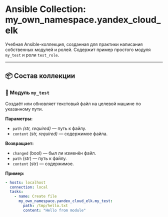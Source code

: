 # Ansible Collection: my_own_namespace.yandex_cloud_elk

Учебная Ansible-коллекция, созданная для практики написания собственных модулей и ролей.
Содержит пример простого модуля `my_test` и роли `test_role`.

---

## 📦 Состав коллекции

### 🔹 Модуль `my_test`

Создаёт или обновляет текстовый файл на целевой машине по указанному пути.

**Параметры:**

- `path` *(str, required)* — путь к файлу.
- `content` *(str, required)* — содержимое файла.

**Возвращает:**

- `changed` (bool) — был ли изменён файл.
- `path` (str) — путь к файлу.
- `content` (str) — содержимое.

**Пример:**

```yaml
- hosts: localhost
  connection: local
  tasks:
    - name: Create file
      my_own_namespace.yandex_cloud_elk.my_test:
        path: /tmp/hello.txt
        content: "Hello from module"
